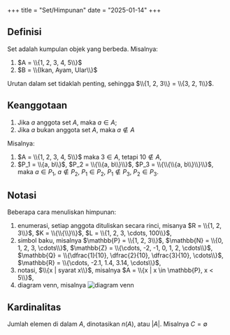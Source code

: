 +++
title       = "Set/Himpunan"
date        = "2025-01-14"
+++

## Definisi

Set adalah kumpulan objek yang berbeda. Misalnya:

1. $A = \\{1, 2, 3, 4, 5\\}$
2. $B = \\{Ikan, Ayam, Ular\\}$

Urutan dalam set tidaklah penting, sehingga $\\{1, 2, 3\\} = \\{3, 2, 1\\}$.

## Keanggotaan

1. Jika $a$ anggota set $A$, maka $a \in A$;
2. Jika $a$ bukan anggota set $A$, maka $a \not \in A$

Misalnya:

1. $A = \\{1, 2, 3, 4, 5\\}$ maka $3 \in A$, tetapi $10 \not \in A$,
2. $P_1 = \\{a, b\\}$, $P_2 = \\{\\{a, b\\}\\}$, $P_3 = \\{\\{\\{a, b\\}\\}\\}$,
   maka $a \in P_1$, $a \not \in P_2$, $P_1 \in P_2$, $P_1 \not \in P_3$,
   $P_2 \in P_3$.

## Notasi

Beberapa cara menuliskan himpunan:

1. enumerasi, setiap anggota dituliskan secara rinci, misanya
   $R = \\{1, 2, 3\\}$, $K = \\{\\{\\}\\}$, $L = \\{1, 2, 3, \cdots, 100\\}$,
2. simbol baku, misalnya $\mathbb{P} = \\{1, 2, 3\\}$,
   $\mathbb{N} = \\{0, 1, 2, 3, \cdots\\}$,
   $\mathbb{Z} = \\{\cdots, -2, -1, 0, 1, 2, \cdots\\}$,
   $\mathbb{Q} = \\{\dfrac{1}{10}, \dfrac{2}{10}, \dfrac{3}{10}, \cdots\\}$,
   $\mathbb{R} = \\{\cdots, -2.1, 1.4, 3.14, \cdots\\}$,
3. notasi, $\\{x | syarat x\\}$, misalnya
   $A = \\{x | x \in \mathbb{P}, x < 5\\}$,
4. diagram venn, misalnya ![diagram venn](/images/venn.png)

## Kardinalitas

Jumlah elemen di dalam $A$, dinotasikan $n(A)$, atau $|A|$. Misalnya
$C = \emptyset$

